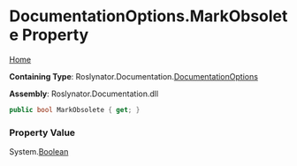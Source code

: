 <a name="_top"></a>

# DocumentationOptions\.MarkObsolete Property

[Home](../../../../README.md#_top)

**Containing Type**: Roslynator\.Documentation\.[DocumentationOptions](../README.md#_top)

**Assembly**: Roslynator\.Documentation\.dll

```csharp
public bool MarkObsolete { get; }
```

### Property Value

System\.[Boolean](https://docs.microsoft.com/en-us/dotnet/api/system.boolean)

